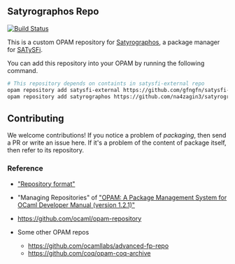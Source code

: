 ## Satyrographos Repo

[![Build Status](https://travis-ci.com/na4zagin3/satyrographos-repo.svg?branch=master)](https://travis-ci.com/na4zagin3/satyrographos-repo)

This is a custom OPAM repository for [Satyrographos], a package manager for [SATySFi].

You can add this repository into your OPAM by running the following command.

```sh
# This repository depends on containts in satysfi-external repo
opam repository add satysfi-external https://github.com/gfngfn/satysfi-external-repo.git
opam repository add satyrographos https://github.com/na4zagin3/satyrographos-repo.git
```

## Contributing

We welcome contributions! If you notice a problem of *packaging*, then send a PR or write an issue here. If it's a problem of the content of package itself, then refer to its repository.

### Reference

* ["Repository format"](https://opam.ocaml.org/doc/Manual.html#Repository-format)
* "Managing Repositories" of ["OPAM: A Package Management System for OCaml Developer Manual (version 1.2.1)"](http://opam.ocaml.org/doc/manual/dev-manual.html)
* https://github.com/ocaml/opam-repository
* Some other OPAM repos
    * https://github.com/ocamllabs/advanced-fp-repo
    * https://github.com/coq/opam-coq-archive


  [SATySFi]: https://github.com/gfngfn/SATySFi
  [Satyrographos]: https://github.com/na4zagin3/satyrographos
